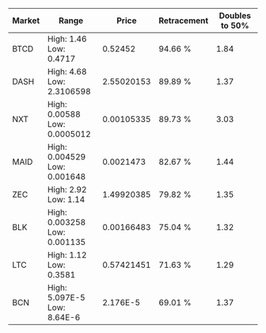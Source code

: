 | Market | Range | Price| Retracement | Doubles to 50% |
| --- | --- | --- | --- | --- |
| BTCD | High: 1.46<br />Low: 0.4717 | 0.52452 | 94.66 % | 1.84 |
| DASH | High: 4.68<br />Low: 2.3106598 | 2.55020153 | 89.89 % | 1.37 |
| NXT | High: 0.00588<br />Low: 0.0005012 | 0.00105335 | 89.73 % | 3.03 |
| MAID | High: 0.004529<br />Low: 0.001648 | 0.0021473 | 82.67 % | 1.44 |
| ZEC | High: 2.92<br />Low: 1.14 | 1.49920385 | 79.82 % | 1.35 |
| BLK | High: 0.003258<br />Low: 0.001135 | 0.00166483 | 75.04 % | 1.32 |
| LTC | High: 1.12<br />Low: 0.3581 | 0.57421451 | 71.63 % | 1.29 |
| BCN | High: 5.097E-5<br />Low: 8.64E-6 | 2.176E-5 | 69.01 % | 1.37 |
